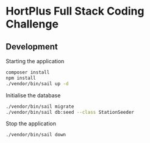 # HortPlus Full Stack Coding Challenge

## Development

Starting the application

```bash
composer install
npm install
./vendor/bin/sail up -d
```

Initialise the database

```bash
./vendor/bin/sail migrate
./vendor/bin/sail db:seed --class StationSeeder
```

Stop the application

```bash
./vendor/bin/sail down
```
